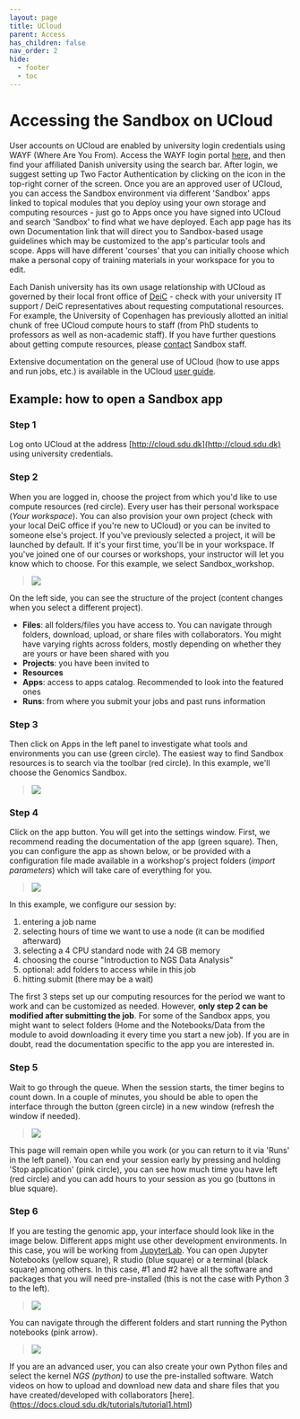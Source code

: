 ```yaml
---
layout: page
title: UCloud
parent: Access
has_children: false
nav_order: 2
hide:
  - footer
  - toc
---
```


# Accessing the Sandbox on UCloud

User accounts on UCloud are enabled by university login credentials using WAYF (Where Are You From). Access the WAYF login portal [here](https://cloud.sdu.dk/), and then find your affiliated Danish university using the search bar. After login, we suggest setting up Two Factor Authentication by clicking on the icon in the top-right corner of the screen. Once you are an approved user of UCloud, you can access the Sandbox environment via different 'Sandbox' apps linked to topical modules that you deploy using your own storage and computing resources - just go to Apps once you have signed into UCloud and search 'Sandbox' to find what we have deployed. Each app page has its own Documentation link that will direct you to Sandbox-based usage guidelines which may be customized to the app's particular tools and scope. Apps will have different 'courses' that you can initially choose which make a personal copy of training materials in your workspace for you to edit.  

Each Danish university has its own usage relationship with UCloud as governed by their local front office of [DeiC](https://www.deic.dk/en) - check with your university IT support / DeiC representatives about requesting computational resources. For example, the University of Copenhagen has previously allotted an initial chunk of free UCloud compute hours to staff (from PhD students to professors as well as non-academic staff). If you have further questions about getting compute resources, please [contact](https://hds-sandbox.github.io/contact) Sandbox staff.

Extensive documentation on the general use of UCloud (how to use apps and run jobs, etc.) is available in the UCloud [user guide](https://docs.cloud.sdu.dk/).

## Example: how to open a Sandbox app

### **Step 1**  

Log onto UCloud at the address [http://cloud.sdu.dk](http://cloud.sdu.dk) using university credentials.


###  **Step 2** 

When you are logged in, choose the project from which you'd like to use compute resources (red circle). Every user has their personal workspace (*Your workspace*). You can also provision your own project (check with your local DeiC office if you're new to UCloud) or you can be invited to someone else's project. If you've previously selected a project, it will be launched by default. If it's your first time, you'll be in your workspace. If you've joined one of our courses or workshops, your instructor will let you know which to choose. For this example, we select Sandbox_workshop.

> ![](../assets/images/workspace.png)

On the left side, you can see the structure of the project (content changes when you select a different project). 

- **Files**: all folders/files you have access to. You can navigate through folders, download, upload, or share files with collaborators. You might have varying rights across folders, mostly depending on whether they are yours or have been shared with you
- **Projects**: you have been invited to 
- **Resources** 
- **Apps**: access to apps catalog. Recommended to look into the featured ones
- **Runs**: from where you submit your jobs and past runs information

### **Step 3**  

Then click on Apps in the left panel to investigate what tools and environments you can use (green circle). The easiest way to find Sandbox resources is to search via the toolbar (red circle). In this example, we'll choose the Genomics Sandbox.

> ![](../assets/images/apps.png)


### **Step 4**  

Click on the app button. You will get into the settings window. First, we recommend reading the documentation of the app (green square). Then, you can configure the app as shown below, or be provided with a configuration file made available in a workshop's project folders (*import parameters*) which will take care of everything for you. 

> ![](../assets/images/configure_NGS.png)

In this example, we configure our session by:

  1. entering a job name
  2. selecting hours of time we want to use a node (it can be modified afterward)
  3. selecting a 4 CPU standard node with 24 GB memory
  4. choosing the course "Introduction to NGS Data Analysis" 
  5. optional: add folders to access while in this job 
  6. hitting submit (there may be a wait)

The first 3 steps set up our computing resources for the period we want to work and can be customized as needed. However, **only step 2 can be modified after submitting the job**. For some of the Sandbox apps, you might want to select folders (Home and the Notebooks/Data from the module to avoid downloading it every time you start a new job). If you are in doubt, read the documentation specific to the app you are interested in.


### **Step 5**

Wait to go through the queue. When the session starts, the timer begins to count down. In a couple of minutes, you should be able to open the interface through the button (green circle) in a new window (refresh the window if needed). 

> ![](../assets/images/running_NGS.png)

This page will remain open while you work (or you can return to it via 'Runs' in the left panel). You can end your session early by pressing and holding 'Stop application' (pink circle), you can see how much time you have left (red circle) and you can add hours to your session as you go (buttons in blue square).

### **Step 6**

If you are testing the genomic app, your interface should look like in the image below. Different apps might use other development environments. In this case, you will be working from [JupyterLab](https://jupyter.org/). You can open Jupyter Notebooks (yellow square), R studio (blue square) or a terminal (black square) among others. In this case, #1 and #2 have all the software and packages that you will need pre-installed (this is not the case with Python 3 to the left). 

> ![](../assets/images/interface_jupyterlab.png)

You can navigate through the different folders and start running the Python notebooks (pink arrow).

> ![](../assets/images/openning_notebook.png)

If you are an advanced user, you can also create your own Python files and select the kernel *NGS (python)* to use the pre-installed software. Watch videos on how to upload and download new data and share files that you have created/developed with collaborators [here].(https://docs.cloud.sdu.dk/tutorials/tutorial1.html)
